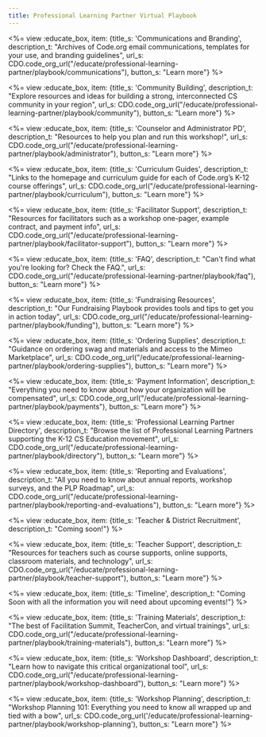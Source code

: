 ```yaml
---
title: Professional Learning Partner Virtual Playbook
---
```


<link type="text/css" rel="stylesheet" href="/css/educate.css" />

<%= view :educate_box, item: {title_s: 'Communications and Branding', description_t: "Archives of Code.org email communications, templates for your use, and branding guidelines", url_s: CDO.code_org_url("/educate/professional-learning-partner/playbook/communications"), button_s: "Learn more"} %>

<%= view :educate_box, item: {title_s: 'Community Building', description_t: "Explore resources and ideas for building a strong, interconnected CS community in your region", url_s: CDO.code_org_url("/educate/professional-learning-partner/playbook/community"), button_s: "Learn more"} %>

<%= view :educate_box, item: {title_s: 'Counselor and Administrator PD', description_t: "Resources to help you plan and run this workshop!", url_s: CDO.code_org_url("/educate/professional-learning-partner/playbook/administrator"), button_s: "Learn more"} %>

<%= view :educate_box, item: {title_s: 'Curriculum Guides', description_t: "Links to the homepage and curriculum guide for each of Code.org’s K-12 course offerings", url_s: CDO.code_org_url("/educate/professional-learning-partner/playbook/curriculum"), button_s: "Learn more"} %>

<%= view :educate_box, item: {title_s: 'Facilitator Support', description_t: "Resources for facilitators such as a workshop one-pager, example contract, and payment info", url_s: CDO.code_org_url("/educate/professional-learning-partner/playbook/facilitator-support"), button_s: "Learn more"} %>

<%= view :educate_box, item: {title_s: 'FAQ', description_t: "Can't find what you're looking for? Check the FAQ.", url_s: CDO.code_org_url("/educate/professional-learning-partner/playbook/faq"), button_s: "Learn more"} %>

<%= view :educate_box, item: {title_s: 'Fundraising Resources', description_t: "Our Fundraising Playbook provides tools and tips to get you in action today", url_s: CDO.code_org_url("/educate/professional-learning-partner/playbook/funding"), button_s: "Learn more"} %>

<%= view :educate_box, item: {title_s: 'Ordering Supplies', description_t: "Guidance on ordering swag and materials and access to the Mimeo Marketplace", url_s: CDO.code_org_url("/educate/professional-learning-partner/playbook/ordering-supplies"), button_s: "Learn more"} %>


<%= view :educate_box, item: {title_s: 'Payment Information', description_t: "Everything you need to know about how your organization will be compensated", url_s: CDO.code_org_url("/educate/professional-learning-partner/playbook/payments"), button_s: "Learn more"} %>

<%= view :educate_box, item: {title_s: 'Professional Learning Partner Directory', description_t: "Browse the list of Professional Learning Partners supporting the K-12 CS Education movement", url_s: CDO.code_org_url("/educate/professional-learning-partner/playbook/directory"), button_s: "Learn more"} %>

<%= view :educate_box, item: {title_s: 'Reporting and Evaluations', description_t: "All you need to know about annual reports, workshop surveys, and the PLP Roadmap", url_s: CDO.code_org_url("/educate/professional-learning-partner/playbook/reporting-and-evaluations"), button_s: "Learn more"} %>

<%= view :educate_box, item: {title_s: 'Teacher & District Recruitment', description_t: "Coming soon!"} %>

<%= view :educate_box, item: {title_s: 'Teacher Support', description_t: "Resources for teachers such as course supports, online supports, classroom materials, and technology", url_s: CDO.code_org_url("/educate/professional-learning-partner/playbook/teacher-support"), button_s: "Learn more"} %>

<%= view :educate_box, item: {title_s: 'Timeline', description_t: "Coming Soon with all the information you will need about upcoming events!"} %>

<%= view :educate_box, item: {title_s: 'Training Materials', description_t: "The best of Facilitation Summit, TeacherCon, and virtual trainings", url_s: CDO.code_org_url("/educate/professional-learning-partner/playbook/training-materials"), button_s: "Learn more"} %>

<%= view :educate_box, item: {title_s: 'Workshop Dashboard', description_t: "Learn how to navigate this critical organizational tool", url_s: CDO.code_org_url("/educate/professional-learning-partner/playbook/workshop-dashboard"), button_s: "Learn more"} %>

<%= view :educate_box, item: {title_s: 'Workshop Planning', description_t: "Workshop Planning 101: Everything you need to know all wrapped up and tied with a bow", url_s: CDO.code_org_url('/educate/professional-learning-partner/playbook/workshop-planning'), button_s: "Learn more"} %>
